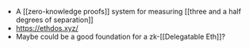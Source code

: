 - A [[zero-knowledge proofs]] system for measuring [[three and a half degrees of separation]]
- https://ethdos.xyz/
- Maybe could be a good foundation for a zk-[[Delegatable Eth]]?
